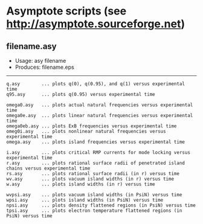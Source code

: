 # Asymptote scripts (see http://asymptote.sourceforge.net)

## filename.asy
- Usage:	    asy filename
- Produces:   filename.eps
---

	q.asy        ... plots q(0), q(0.95), and q(1) versus experimental time
	q95.asy      ... plots q(0.95) versus experimental time

	omega0.asy   ... plots actual natural frequencies versus experimental time
	omega0e.asy  ... plots linear natural frequencies versus experimental time
	omega0eb.asy ... plots ExB frequencies versus experimental time
	omeg0i.asy   ... plots nonlinear natural frequencies versus experimental time
	omega.asy    ... plots island frequencies versus experimental time

	i.asy        ... plots critical RMP currents for mode locking versus experimental time
	r.asy        ... plots rational surface radii of penetrated island chains versus experimental time
	rs.asy       ... plots rational surface radii (in r) versus time
	wv.asy       ... plots vacuum island widths (in r) versus time
	w.asy        ... plots island widths (in r) versus time

	wvpsi.asy    ... plots vacuum island widths (in PsiN) versus time
	wpsi.asy     ... plots island widths (in PsiN) versus time
	npsi.asy     ... plots density flattened regions (in PsiN) versus time
	tpsi.asy     ... plots electron temperature flattened regions (in PsiN) versus time
